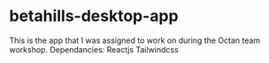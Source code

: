 # betahills-desktop-app
This is the app that I was assigned to work on during the Octan team workshop. 
Dependancies: 
Reactjs
Tailwindcss
